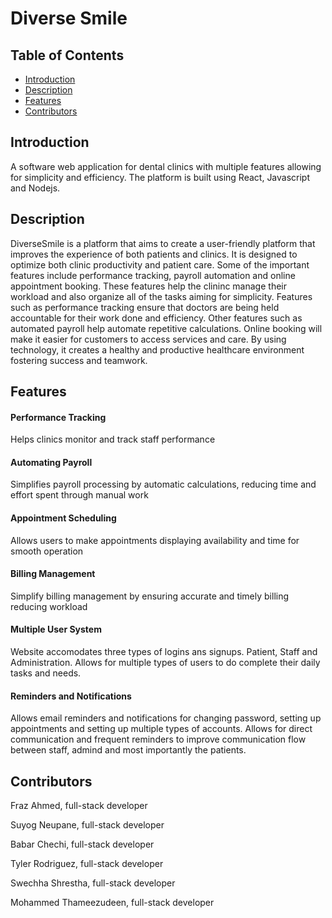 # Diverse Smile

## Table of Contents
- [Introduction](#introduction)
- [Description](#description)
- [Features](#features)
- [Contributors](#Contributors)

## Introduction
A software web application for dental clinics with multiple features allowing for simplicity and efficiency. The platform is built using React, Javascript and Nodejs.

## Description 
DiverseSmile is a platform that aims to create a user-friendly platform that improves the experience of both patients and clinics. It is designed to optimize both clinic productivity and patient care. Some of the important features include performance tracking, payroll automation and online appointment booking. These features help the clininc manage their workload and also organize all of the tasks aiming for simplicity. Features such as performance tracking ensure that doctors are being held accountable for their work done and efficiency. Other features such as automated payroll help automate repetitive calculations. Online booking will make it easier for customers to access services and care. By using technology, it creates a healthy and productive healthcare environment fostering success and teamwork. 

## Features 

#### Performance Tracking 

Helps clinics monitor and track staff performance

#### Automating Payroll

Simplifies payroll processing by automatic calculations, reducing time and effort spent through manual work

#### Appointment Scheduling

Allows users to make appointments displaying availability and time for smooth operation

#### Billing Management

Simplify billing management by ensuring accurate and timely billing reducing workload 

#### Multiple User System

Website accomodates three types of logins ans signups. Patient, Staff and Administration. Allows for multiple types of users to do complete their daily tasks and needs.

#### Reminders and Notifications

Allows email reminders and notifications for changing password, setting up appointments and setting up multiple types of accounts. Allows for direct communication and frequent reminders to improve communication flow between staff, admind and most importantly the patients. 


## Contributors 

 Fraz Ahmed, full-stack developer
 
 Suyog Neupane, full-stack developer
 
 Babar Chechi, full-stack developer
 
 Tyler Rodriguez, full-stack developer
 
 Swechha Shrestha, full-stack developer
 
 Mohammed Thameezudeen, full-stack developer
 
